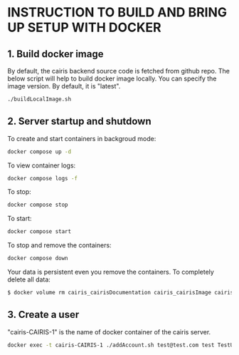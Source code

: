 # INSTRUCTION TO BUILD AND BRING UP SETUP WITH DOCKER

## 1. Build docker image

By default, the cairis backend source code is fetched from github repo. The below script will help to build docker image locally.
You can specify the image version. By default, it is "latest".

```sh
./buildLocalImage.sh
```

## 2. Server startup and shutdown

To create and start containers in backgroud mode:

```sh
docker compose up -d
```

To view container logs:

```sh
docker compose logs -f
```

To stop:

```sh
docker compose stop
```

To start:

```sh
docker compose start
```

To stop and remove the containers:

```sh
docker compose down
```

Your data is persistent even you remove the containers. To completely delete all data:

```sh
$ docker volume rm cairis_cairisDocumentation cairis_cairisImage cairis_cairisMysqlData
```

## 3. Create a user

"cairis-CAIRIS-1" is the name of docker container of the cairis server.

```sh
docker exec -t cairis-CAIRIS-1 ./addAccount.sh test@test.com test TestUser
```
